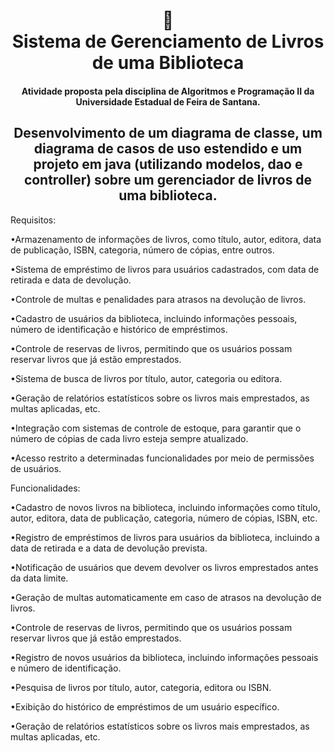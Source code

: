 <h1 align="center">
📄<br>Sistema de Gerenciamento de Livros de uma Biblioteca
</h1>
<h4 align="center">
Atividade proposta pela disciplina de Algoritmos e Programação II da Universidade Estadual de Feira de Santana. 
</h4>
<h2 align="center">
Desenvolvimento de um diagrama de classe, um diagrama de casos de uso estendido e um projeto em java (utilizando modelos, dao e controller) sobre um gerenciador de livros de uma biblioteca.
</h2>


Requisitos:

•Armazenamento de informações de livros, como título, autor, editora, data de publicação, ISBN, categoria, número de cópias, entre outros.

•Sistema de empréstimo de livros para usuários cadastrados, com data de retirada e data de devolução.

•Controle de multas e penalidades para atrasos na devolução de livros.

•Cadastro de usuários da biblioteca, incluindo informações pessoais, número de identificação e histórico de empréstimos.

•Controle de reservas de livros, permitindo que os usuários possam reservar livros que já estão emprestados.

•Sistema de busca de livros por título, autor, categoria ou editora.

•Geração de relatórios estatísticos sobre os livros mais emprestados, as multas aplicadas, etc.

•Integração com sistemas de controle de estoque, para garantir que o número de cópias de cada livro esteja sempre atualizado.

•Acesso restrito a determinadas funcionalidades por meio de permissões de usuários.

Funcionalidades:

•Cadastro de novos livros na biblioteca, incluindo informações como título, autor, editora, data de publicação, categoria, número de cópias, ISBN, etc.

•Registro de empréstimos de livros para usuários da biblioteca, incluindo a data de retirada e a data de devolução prevista.

•Notificação de usuários que devem devolver os livros emprestados antes da data limite.

•Geração de multas automaticamente em caso de atrasos na devolução de livros.

•Controle de reservas de livros, permitindo que os usuários possam reservar livros que já estão emprestados.

•Registro de novos usuários da biblioteca, incluindo informações pessoais e número de identificação.

•Pesquisa de livros por título, autor, categoria, editora ou ISBN.

•Exibição do histórico de empréstimos de um usuário específico.

•Geração de relatórios estatísticos sobre os livros mais emprestados, as multas aplicadas, etc.
